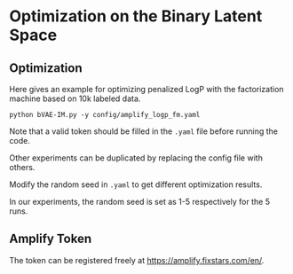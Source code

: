 # Optimization on the Binary  Latent Space

## Optimization

Here gives an example for optimizing penalized LogP with the factorization machine based on 10k labeled data.

```
python bVAE-IM.py -y config/amplify_logp_fm.yaml
```
Note that a valid token should be filled in the `.yaml` file before running the code.

Other experiments can be duplicated by replacing the config file with others.

Modify the random seed in `.yaml` to get different optimization results.

In our experiments, the random seed is set as 1-5 respectively for the 5 runs.

## Amplify Token

The token can be registered freely at https://amplify.fixstars.com/en/.
